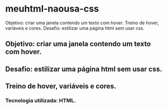 # meuhtml-naousa-css
Objetivo: criar uma janela contendo um texto com hover. Treino de hover, variáveis e cores. Desafio: estilizar uma página html sem usar css.

## Objetivo: criar uma janela contendo um texto com hover.

## Desafio: estilizar uma página html sem usar css.

## Treino de hover, variáveis e cores.

### Tecnologia utilizada: HTML.
